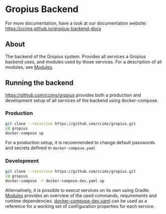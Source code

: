 # Gropius Backend

For more documentation, have a look at our documentation website: https://ccims.github.io/gropius-backend-docs

## About

The backend of the Gropius system.
Provides all services a Gropius backend uses, and modules used by those services.
For a description of all modules, see [Modules](./modules).

## Running the backend

https://github.com/ccims/gropius provides both a production and development setup of all services of the backend using docker-compose.

### Production

```sh
git clone --recursive https://github.com/ccims/gropius.git
cd gropius
docker-compose up
```
For a production setup, it is recommended to change default passwords and secrets defined in `docker-compose.yaml`

### Development

```sh
git clone --recursive https://github.com/ccims/gropius.git
cd gropius
docker-compose -f docker-compose-dev.yaml up
```

Alternatively, it is possible to execut services on its own using Gradle.
[Modules](./modules) provides an overview of the used commands, requirements and runtime dependencies.
[docker-compose-dev.yaml](https://github.com/ccims/gropius/blob/main/docker-compose-dev.yaml) can be used as a reference for a working set of configuration properties for each service.